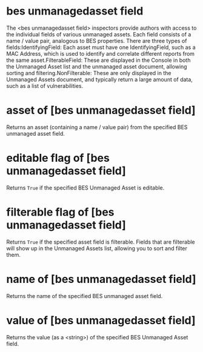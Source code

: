 # bes unmanagedasset field

The &lt;bes unmanagedasset field&gt; inspectors provide authors with access to the individual fields of various unmanaged assets. Each field consists of a name / value pair, analogous to BES properties. There are three types of fields:IdentifyingField: Each asset must have one IdentifyingField, such as a MAC Address, which is used to identify and correlate different reports from the same asset.FilterableField: These are displayed in the Console in both the Unmanaged Asset list and the unmanaged asset document, allowing sorting and filtering.NonFilterable: These are only displayed in the Unmanaged Assets document, and typically return a large amount of data, such as a list of vulnerabilities.

# asset of [bes unmanagedasset field]

Returns an asset (containing a name / value pair) from the specified BES unmanaged asset field.

# editable flag of [bes unmanagedasset field]

Returns `True` if the specified BES Unmanaged Asset is editable.

# filterable flag of [bes unmanagedasset field]

Returns `True` if the specified asset field is filterable. Fields that are filterable will show up in the Unmanaged Assets list, allowing you to sort and filter them.

# name of [bes unmanagedasset field]

Returns the name of the specified BES unmanaged asset field.

# value of [bes unmanagedasset field]

Returns the value (as a &lt;string&gt;) of the specified BES Unmanaged Asset field.
